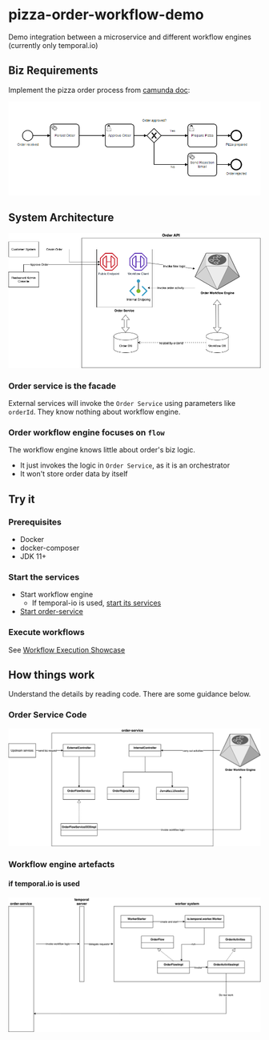 # pizza-order-workflow-demo
Demo integration between a microservice and different workflow engines (currently only temporal.io) 

## Biz Requirements

Implement the pizza order process from [camunda doc](https://camunda.com/blog/2015/06/build-your-own-camunda-task-explorer/):

![pizz-order-image](./doc/pizza-order.png)


## System Architecture

![architecture](./doc/architecture.drawio.png)

### Order service is the facade

External services will invoke the `Order Service` using parameters like `orderId`. They know nothing about workflow engine.

### Order workflow engine focuses on `flow` 

The workflow engine knows little about order's biz logic. 
* It just invokes the logic in `Order Service`, as it is an orchestrator
* It won't store order data by itself


## Try it

### Prerequisites 

* Docker
* docker-composer
* JDK 11+

### Start the services

* Start workflow engine
    * If temporal-io is used, [start its services](temporal-io-workflow/start-services.md)
* [Start order-service](order-service/start-services.md)


### Execute workflows

See [Workflow Execution Showcase](doc/workflow-execution-showcase.md)

## How things work

Understand the details by reading code. There are some guidance below.

### Order Service Code
![order-service-code-map](order-service/code-map.drawio.png)

### Workflow engine artefacts

#### if temporal.io is used
![temporal-code-map](temporal-io-workflow/code-map.drawio.png)